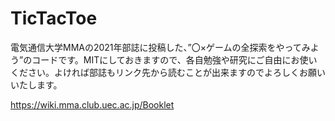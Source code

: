 # TicTacToe
電気通信大学MMAの2021年部誌に投稿した、”〇×ゲームの全探索をやってみよう”のコードです。MITにしておきますので、各自勉強や研究にご自由にお使いください。よければ部誌もリンク先から読むことが出来ますのでよろしくお願いいたします。　

https://wiki.mma.club.uec.ac.jp/Booklet
